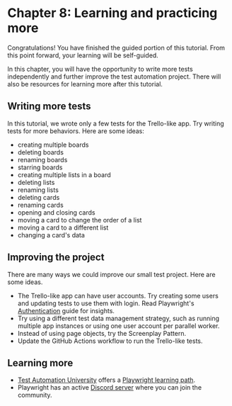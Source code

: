 # Chapter 8: Learning and practicing more

Congratulations!
You have finished the guided portion of this tutorial.
From this point forward, your learning will be self-guided.

In this chapter,
you will have the opportunity to write more tests independently
and further improve the test automation project.
There will also be resources for learning more after this tutorial.


## Writing more tests

In this tutorial, we wrote only a few tests for the Trello-like app.
Try writing tests for more behaviors.
Here are some ideas:

* creating multiple boards
* deleting boards
* renaming boards
* starring boards
* creating multiple lists in a board
* deleting lists
* renaming lists
* deleting cards
* renaming cards
* opening and closing cards
* moving a card to change the order of a list
* moving a card to a different list
* changing a card's data


## Improving the project

There are many ways we could improve our small test project.
Here are some ideas.

* The Trello-like app can have user accounts.
  Try creating some users and updating tests to use them with login.
  Read Playwright's [Authentication](https://playwright.dev/docs/auth) guide for insights.
* Try using a different test data management strategy,
  such as running multiple app instances or using one user account per parallel worker.
* Instead of using page objects, try the Screenplay Pattern.
* Update the GitHub Actions workflow to run the Trello-like tests.


## Learning more

* [Test Automation University](https://testautomationu.applitools.com/)
  offers a [Playwright learning path](https://testautomationu.applitools.com/learningpaths.html?id=playwright-path).
* Playwright has an active [Discord server](https://discord.com/servers/playwright-807756831384403968)
  where you can join the community.
